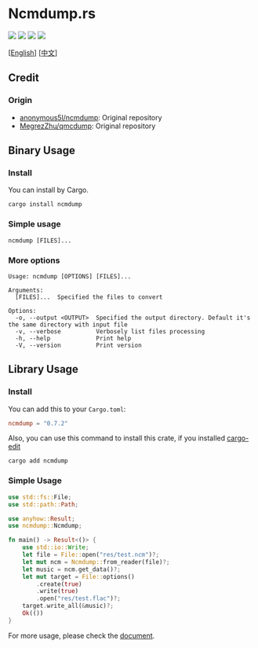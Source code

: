 # Ncmdump.rs

![](https://github.com/iqiziqi/ncmdump.rs/workflows/test/badge.svg)
![](https://github.com/iqiziqi/ncmdump.rs/workflows/deploy/badge.svg)
[![](https://img.shields.io/crates/v/ncmdump)](https://crates.io/crates/ncmdump)
[![](https://img.shields.io/crates/d/ncmdump)](https://crates.io/crates/ncmdump)

[[English](./README.md)] [[中文](./README.cn.md)]

## Credit

### Origin

* [anonymous5l/ncmdump](https://github.com/anonymous5l/ncmdump): Original repository
* [MegrezZhu/qmcdump](https://github.com/MegrezZhu/qmcdump): Original repository

## Binary Usage

### Install

You can install by Cargo.

```shell
cargo install ncmdump
```

### Simple usage

```shell
ncmdump [FILES]...
```

### More options

```text
Usage: ncmdump [OPTIONS] [FILES]...

Arguments:
  [FILES]...  Specified the files to convert

Options:
  -o, --output <OUTPUT>  Specified the output directory. Default it's the same directory with input file
  -v, --verbose          Verbosely list files processing
  -h, --help             Print help
  -V, --version          Print version
```

## Library Usage

### Install

You can add this to your `Cargo.toml`:

```toml
ncmdump = "0.7.2"
```

Also, you can use this command to install this crate,
if you installed [cargo-edit](https://github.com/killercup/cargo-edit)

```shell
cargo add ncmdump
```

### Simple Usage

```rust
use std::fs::File;
use std::path::Path;

use anyhow::Result;
use ncmdump::Ncmdump;

fn main() -> Result<()> {
    use std::io::Write;
    let file = File::open("res/test.ncm")?;
    let mut ncm = Ncmdump::from_reader(file)?;
    let music = ncm.get_data()?;
    let mut target = File::options()
        .create(true)
        .write(true)
        .open("res/test.flac")?;
    target.write_all(&music)?;
    Ok(())
}
```

For more usage, please check the [document](https://docs.rs/ncmdump).
